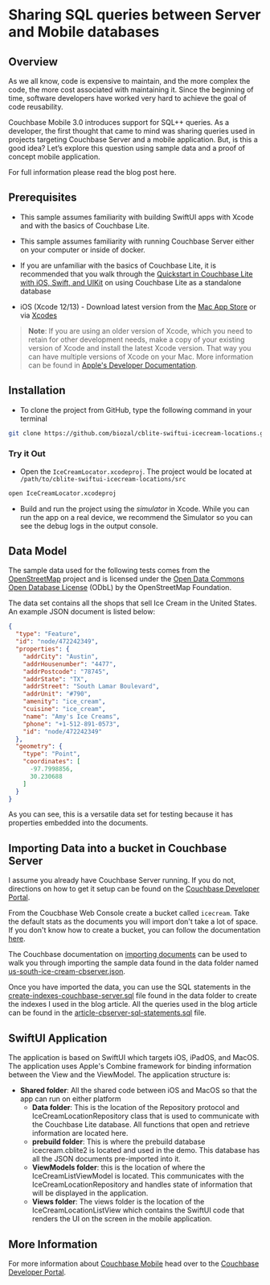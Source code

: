 # Sharing SQL queries between Server and Mobile databases 

## Overview 
As we all know, code is expensive to maintain, and the more complex the code, the more cost associated with maintaining it.  Since the beginning of time, software developers have worked very hard to achieve the goal of code reusability. 

Couchbase Mobile 3.0 introduces support for SQL++ queries. As a developer, the first thought that came to mind was sharing queries used in projects targeting Couchbase Server and a mobile application. But, is this a good idea? Let’s explore this question using sample data and a proof of concept mobile application.

For full information please read the blog post here.

## Prerequisites

* This sample assumes familiarity with building SwiftUI apps with Xcode and with the basics of Couchbase Lite.

* This sample assumes familiarity with running Couchbase Server either on your computer or inside of docker.

* If you are unfamiliar with the basics of Couchbase Lite, it is recommended that you walk through the <a target="_blank" rel="noopener noreferrer" href="https://developer.couchbase.com/tutorial-quickstart-ios-uikit-basic">Quickstart in Couchbase Lite with iOS, Swift, and UIKit</a> on using Couchbase Lite as a standalone database

* iOS (Xcode 12/13) - Download latest version from the <a target="_blank" rel="noopener noreferrer" href="https://itunes.apple.com/us/app/xcode/id497799835?mt=12">Mac App Store</a> or via <a target="_blank" rel="noopener noreferrer" href="https://github.com/RobotsAndPencils/XcodesApp">Xcodes</a>
> **Note**: If you are using an older version of Xcode, which you need to retain for other development needs, make a copy of your existing version of Xcode and install the latest Xcode version.  That way you can have multiple versions of Xcode on your Mac.  More information can be found in [Apple's Developer Documentation](https://developer.apple.com/library/archive/technotes/tn2339/_index.html#//apple_ref/doc/uid/DTS40014588-CH1-I_HAVE_MULTIPLE_VERSIONS_OF_XCODE_INSTALLED_ON_MY_MACHINE__WHAT_VERSION_OF_XCODE_DO_THE_COMMAND_LINE_TOOLS_CURRENTLY_USE_).

## Installation


* To clone the project from GitHub, type the following command in your terminal

```bash
git clone https://github.com/biozal/cblite-swiftui-icecream-locations.git
```
### Try it Out

* Open the `IceCreamLocator.xcodeproj`. The project would be located at ` /path/to/cblite-swiftui-icecream-locations/src`

```bash
open IceCreamLocator.xcodeproj
```

* Build and run the project using the _simulator_ in Xcode. While you can run the app on a real device, we recommend the Simulator so you can see the debug logs in the output console.

## Data Model

The sample data used for the following tests comes from the [OpenStreetMap](https://www.openstreetmap.org/#map=5/38.007/-95.844) project and is licensed under the [Open Data Commons Open Database License](https://wiki.osmfoundation.org/wiki/Terms_of_Use) (ODbL) by the OpenStreetMap Foundation.  

The data set contains all the shops that sell Ice Cream in the United States.  An example JSON document is listed below:

```json
{
  "type": "Feature",
  "id": "node/472242349",
  "properties": {
    "addrCity": "Austin",
    "addrHousenumber": "4477",
    "addrPostcode": "78745",
    "addrState": "TX",
    "addrStreet": "South Lamar Boulevard",
    "addrUnit": "#790",
    "amenity": "ice_cream",
    "cuisine": "ice_cream",
    "name": "Amy's Ice Creams",
    "phone": "+1-512-891-0573",
    "id": "node/472242349"
  },
  "geometry": {
    "type": "Point",
    "coordinates": [
      -97.7998856,
      30.230688
    ]
  }
}
```

As you can see, this is a versatile data set for testing because it has properties embedded into the documents.

## Importing Data into a bucket in Couchbase Server

I assume you already have Couchbase Server running.  If you do not, directions on how to get it setup can be found on the [Couchbase Developer Portal](https://developer.couchbase.com/tutorial-couchbase-installation-options).

From the Coucbhase Web Console create a bucket called `icecream`.  Take the default stats as the documents you will import don't take a lot of space.  If you don't know how to create a bucket, you can follow the documentation [here](https://docs.couchbase.com/server/current/manage/manage-buckets/create-bucket.html).  

The Couchbase documentation on [importing documents](https://docs.couchbase.com/server/current/manage/import-documents/import-documents.html) can be used to walk you through importing the sample data found in the data folder named [us-south-ice-cream-cbserver.json](data/us-south-ice-cream-cbserver.json).  

Once you have imported the data, you can use the SQL statements in the [create-indexes-couchbase-server.sql](data/create-indexes-couchbase-server.sql) file found in the data folder to create the indexes I used in the blog article.  All the queries used in the blog article can be found in the [article-cbserver-sql-statements.sql](data/article-cbserver-sql-statements.sql) file.

## SwiftUI Application 

The application is based on SwiftUI which targets iOS, iPadOS, and MacOS.  The application uses Apple's Combine framework for binding information between the View and the ViewModel.  The application structure is:

- **Shared folder**:  All the shared code between iOS and MacOS so that the app can run on either platform
  - **Data folder**:  This is the location of the Repository protocol and IceCreamLocationRepository class that is used to communicate with the Couchbase Lite database.  All functions that open and retrieve information are located here.
  - **prebuild folder**:  This is where the prebuild database icecream.cblite2 is located and used in the demo.   This database has all the JSON documents pre-imported into it.
  - **ViewModels folder**: this is the location of where the IceCreamListViewModel is located.  This communicates with the IceCreamLocationRepository and handles state of information that will be displayed in the application.
  - **Views folder**:  The views folder is the location of the IceCreamLocationListView which contains the SwiftUI code that renders the UI on the screen in the mobile application. 

## More Information 

For more information about [Couchbase Mobile](https://www.couchbase.com/products/mobile) head over to the [Couchbase Developer Portal](https://developer.couchbase.com/mobile/).
